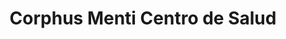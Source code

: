 ---
title: "Corphus Menti Centro de Salud"
url: /caracas/corphus-menti-centro-de-salud/
shop: masaje
---
